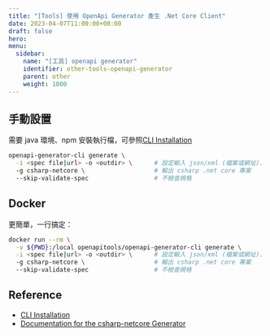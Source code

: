 ```yaml
---
title: "[Tools] 使用 OpenApi Generator 產生 .Net Core Client"
date: 2023-04-07T11:00:00+08:00
draft: false
hero: 
menu:
  sidebar:
    name: "[工具] openapi generator"
    identifier: other-tools-openapi-generator
    parent: other
    weight: 1000
---
```

## 手動設置
需要 java 環境、npm 安裝執行檔，可參照[CLI Installation](https://openapi-generator.tech/docs/installation)
```bash
openapi-generator-cli generate \
  -i <spec file|url> -o <outdir> \  	# 設定輸入 json/xml (檔案或網址)、輸出資料夾
  -g csharp-netcore \   				# 輸出 csharp .net core 專案
  --skip-validate-spec  				# 不檢查規格
```
## Docker 
更簡單，一行搞定：
```bash
docker run --rm \
  -v ${PWD}:/local openapitools/openapi-generator-cli generate \
  -i <spec file|url> -o <outdir> \  	# 設定輸入 json/xml (檔案或網址)、輸出資料夾
  -g csharp-netcore \   				# 輸出 csharp .net core 專案
  --skip-validate-spec  				# 不檢查規格
```
## Reference
- [CLI Installation](https://openapi-generator.tech/docs/installation)
- [Documentation for the csharp-netcore Generator](https://openapi-generator.tech/docs/generators/csharp-netcore/)